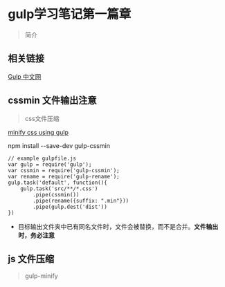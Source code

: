 # gulp学习笔记第一篇章 #
> 简介

## 相关链接 ##
[Gulp 中文网](https://www.gulpjs.com.cn/docs/api/)
## cssmin 文件输出注意 ##
> css文件压缩

[minify css using gulp](https://www.npmjs.com/package/gulp-cssmin)

npm install --save-dev gulp-cssmin
```
// example gulpfile.js
var gulp = require('gulp');
var cssmin = require('gulp-cssmin');
var rename = require('gulp-rename');
gulp.task('default', function(){
	gulp.task('src/**/*.css')
		.pipe(cssmin())
		.pipe(rename({suffix: ".min"}))
		.pipe(gulp.dest('dist'))
})
```
- 目标输出文件夹中已有同名文件时，文件会被替换，而不是合并。**文件输出时，务必注意**

## js 文件压缩 ##
> gulp-minify

